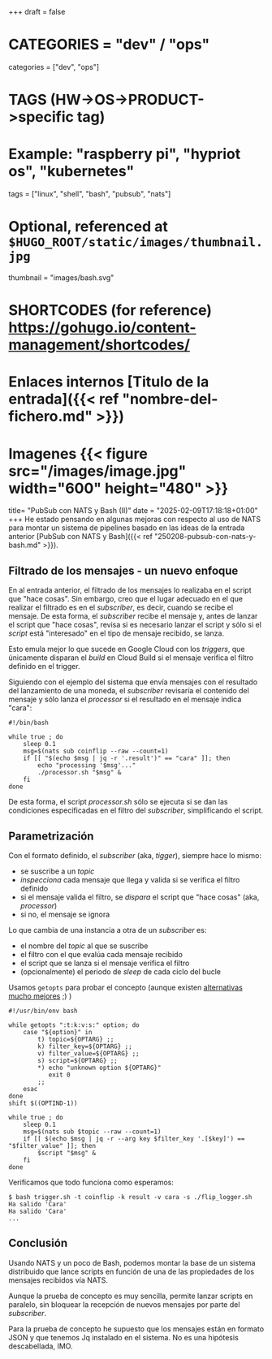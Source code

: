 +++
draft = false

# CATEGORIES = "dev" / "ops"
categories = ["dev", "ops"]
# TAGS (HW->OS->PRODUCT->specific tag)
# Example: "raspberry pi", "hypriot os", "kubernetes"

tags = ["linux", "shell", "bash", "pubsub", "nats"]

# Optional, referenced at `$HUGO_ROOT/static/images/thumbnail.jpg`
thumbnail = "images/bash.svg"

# SHORTCODES (for reference) https://gohugo.io/content-management/shortcodes/
# Enlaces internos  [Titulo de la entrada]({{< ref "nombre-del-fichero.md" >}})
# Imagenes          {{< figure src="/images/image.jpg" width="600" height="480" >}}

title=  "PubSub con NATS y Bash (II)"
date = "2025-02-09T17:18:18+01:00"
+++
He estado pensando en algunas mejoras con respecto al uso de NATS para montar un sistema de pipelines basado en las ideas de la entrada anterior [PubSub con NATS y Bash]({{< ref "250208-pubsub-con-nats-y-bash.md" >}}).
<!--more-->
## Filtrado de los mensajes - un nuevo enfoque

En al entrada anterior, el filtrado de los mensajes lo realizaba en el script que "hace cosas".
Sin embargo, creo que el lugar adecuado en el que realizar el filtrado es en el *subscriber*, es decir, cuando se recibe el mensaje.
De esta forma, el *subscriber* recibe el mensaje y, antes de lanzar el script que "hace cosas", revisa si es necesario lanzar el script y sólo si el *script* está "interesado" en el tipo de mensaje recibido, se lanza.

Esto emula mejor lo que sucede en Google Cloud con los *triggers*, que únicamente disparan el *build* en Cloud Build si el mensaje verifica el filtro definido en el trigger.

Siguiendo con el ejemplo del sistema que envía mensajes con el resultado del lanzamiento de una moneda, el *subscriber* revisaría el contenido del mensaje y sólo lanza el *processor* si el resultado en el mensaje indica "cara":

```console
#!/bin/bash

while true ; do
    sleep 0.1
    msg=$(nats sub coinflip --raw --count=1)
    if [[ "$(echo $msg | jq -r '.result')" == "cara" ]]; then
        echo "processing '$msg'..."
        ./processor.sh "$msg" &
    fi
done
```

De esta forma, el script *processor.sh* sólo se ejecuta si se dan las condiciones especificadas en el filtro del *subscriber*, simplificando el script.

## Parametrización

Con el formato definido, el *subscriber* (aka, *tigger*), siempre hace lo mismo:

- se suscribe a un *topic*
- *inspecciona* cada mensaje que llega y valida si se verifica el filtro definido
- si el mensaje valida el filtro, se *dispara* el script que "hace cosas" (aka, *processor*)
- si no, el mensaje se ignora

Lo que cambia de una instancia a otra de un *subscriber* es:

- el nombre del *topic* al que se suscribe
- el filtro con el que evalúa cada mensaje recibido
- el script que se lanza si el mensaje verifica el filtro
- (opcionalmente) el periodo de *sleep* de cada ciclo del bucle

Usamos `getopts` para probar el concepto (aunque existen [alternativas mucho mejores](https://github.com/onthedock/argparse-sh/) ;) )

```console
#!/usr/bin/env bash

while getopts ":t:k:v:s:" option; do
    case "${option}" in
        t) topic=${OPTARG} ;;
        k) filter_key=${OPTARG} ;;
        v) filter_value=${OPTARG} ;;
        s) script=${OPTARG} ;;
        *) echo "unknown option ${OPTARG}" 
           exit 0
        ;;
    esac
done
shift $((OPTIND-1))

while true ; do
    sleep 0.1
    msg=$(nats sub $topic --raw --count=1)
    if [[ $(echo $msg | jq -r --arg key $filter_key '.[$key]') == "$filter_value" ]]; then
        $script "$msg" &
    fi
done
```

Verificamos que todo funciona como esperamos:

```console
$ bash trigger.sh -t coinflip -k result -v cara -s ./flip_logger.sh
Ha salido 'Cara'
Ha salido 'Cara'
...
```

## Conclusión

Usando NATS y un poco de Bash, podemos montar la base de un sistema distribuido que lance scripts en función de una de las propiedades de los mensajes recibidos vía NATS.

Aunque la prueba de concepto es muy sencilla, permite lanzar scripts en paralelo, sin bloquear la recepción de nuevos mensajes por parte del *subscriber*.

Para la prueba de concepto he supuesto que los mensajes están en formato JSON y que tenemos Jq instalado en el sistema. No es una hipótesis descabellada, IMO.

